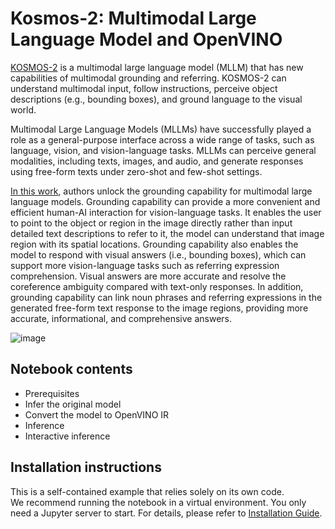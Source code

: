 # Kosmos-2: Multimodal Large Language Model and OpenVINO

[KOSMOS-2](https://github.com/microsoft/unilm/tree/master/kosmos-2) is a multimodal large language model (MLLM) that has new capabilities of multimodal grounding and referring. KOSMOS-2 can understand multimodal input, follow instructions, 
perceive object descriptions (e.g., bounding boxes), and ground language to the visual world.

Multimodal Large Language Models (MLLMs) have successfully played a role as a general-purpose interface across a wide range of tasks, such as language, vision, and vision-language tasks. MLLMs can perceive general modalities, including texts, images, and audio, and generate responses using free-form texts under zero-shot and few-shot settings. 

[In this work](https://arxiv.org/abs/2306.14824), authors unlock the grounding capability for multimodal large language models. Grounding capability can provide a more convenient and efficient human-AI interaction for vision-language tasks. It enables the user to point to the object or region in the image directly rather than input detailed text descriptions to refer to it, the model can understand that image region with its spatial locations. Grounding capability also enables the model to respond with visual answers (i.e., bounding boxes), which can support more vision-language tasks such as referring expression comprehension. Visual answers are more accurate and resolve the coreference ambiguity compared with text-only responses. In addition, grounding capability can link noun phrases and referring expressions in the generated free-form text response to the image regions, providing more accurate, informational, and comprehensive answers.


![image](https://huggingface.co/microsoft/kosmos-2-patch14-224/resolve/main/annotated_snowman.jpg)

## Notebook contents
- Prerequisites
- Infer the original model
- Convert the model to OpenVINO IR
- Inference
- Interactive inference

## Installation instructions
This is a self-contained example that relies solely on its own code.</br>
We recommend running the notebook in a virtual environment. You only need a Jupyter server to start.
For details, please refer to [Installation Guide](../../README.md).